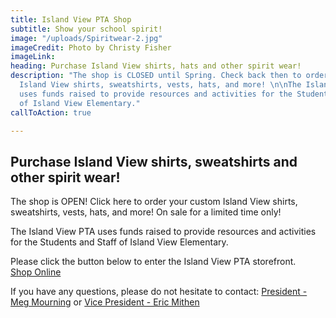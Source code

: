 ```yaml
---
title: Island View PTA Shop
subtitle: Show your school spirit!
image: "/uploads/Spiritwear-2.jpg"
imageCredit: Photo by Christy Fisher
imageLink: 
heading: Purchase Island View shirts, hats and other spirit wear!
description: "The shop is CLOSED until Spring. Check back then to order your custom
  Island View shirts, sweatshirts, vests, hats, and more! \n\nThe Island View PTA
  uses funds raised to provide resources and activities for the Students and Staff
  of Island View Elementary."
callToAction: true

---
```

## Purchase Island View shirts, sweatshirts and other spirit wear!

The shop is OPEN!  Click here to order your custom Island View shirts, sweatshirts, vests, hats, and more!  On sale for a limited time only!

The Island View PTA uses funds raised to provide resources and activities for the Students and Staff of Island View Elementary.

Please click the button below to enter the Island View PTA storefront.  
<a class="text-sm border-0 rounded px-3 py-2 inline-block text-gold bg-primary no-underline" target="_blank" href="https://squareup.com/store/islandviewpta">Shop Online</a>

If you have any questions, please do not hesitate to contact: [President - Meg Mourning](mailto:president@islandviewpta.org) or [Vice President - Eric Mithen](mailto:vicepresident@islandviewpta.org)